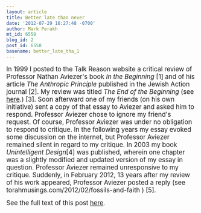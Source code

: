 ```yaml
---
layout: article
title: Better late than never
date: '2012-07-29 16:27:48 -0700'
author: Mark Perakh
mt_id: 6558
blog_id: 2
post_id: 6558
basename: better_late_tha_1
---
```

<big>In 1999 I posted to the Talk Reason website a critical review of Professor Nathan Aviezer's book _In the Beginning_ \[1\] and of his article _The Anthropic Principle_ published in the Jewish Action journal \[2\]. My review was titled _The End of the Beginning_ (see [here](http://www.talkreason.org/articles/aviezer.cfm).) \[3\]. Soon afterward one of my friends (on his own initiative) sent a copy of that essay to Aviezer and asked him to respond.  Professor Aviezer chose to ignore my friend's request.  Of course, Professor Aviezer was under no obligation to respond to critique. In the following years my essay evoked some discussion on the internet, but Professor Aviezer remained silent in regard to my critique. In 2003 my book _Unintelligent Design_\[4\] was published, wherein one chapter was a slightly modified and updated version of my essay in question. Professor Aviezer remained unresponsive to my critique.  Suddenly, in February 2012, 13 years after my review of his work appeared, Professor Aviezer posted a reply (see torahmusings.com/2012/02/fossils-and-faith ) \[5\].</big>

<big>See the full text of this post [here](http://www.talkreason.org/articles/aviezer2.cfm)</big>.
